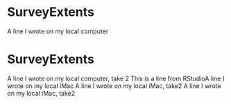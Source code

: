 # SurveyExtents
A line I wrote on my local computer
# SurveyExtents
A line I wrote on my local computer, take 2
This is a line from RStudioA line I wrote on my local iMac
A line I wrote on my local iMac, take2
A line I wrote on my local iMac, take2
